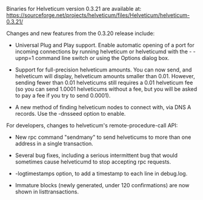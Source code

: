 Binaries for Helveticum version 0.3.21 are available at:
  https://sourceforge.net/projects/helveticum/files/Helveticum/helveticum-0.3.21/

Changes and new features from the 0.3.20 release include:

* Universal Plug and Play support.  Enable automatic opening of a port for incoming connections by running helveticum or helveticumd with the - -upnp=1 command line switch or using the Options dialog box.

* Support for full-precision helveticum amounts.  You can now send, and helveticum will display, helveticum amounts smaller than 0.01.  However, sending fewer than 0.01 helveticums still requires a 0.01 helveticum fee (so you can send 1.0001 helveticums without a fee, but you will be asked to pay a fee if you try to send 0.0001).

* A new method of finding helveticum nodes to connect with, via DNS A records. Use the -dnsseed option to enable.

For developers, changes to helveticum's remote-procedure-call API:

* New rpc command "sendmany" to send helveticums to more than one address in a single transaction.

* Several bug fixes, including a serious intermittent bug that would sometimes cause helveticumd to stop accepting rpc requests. 

* -logtimestamps option, to add a timestamp to each line in debug.log.

* Immature blocks (newly generated, under 120 confirmations) are now shown in listtransactions.
